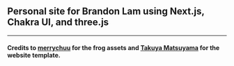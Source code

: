 ## Personal site for Brandon Lam using Next.js, Chakra UI, and three.js
- - -
#### Credits to [merrychuu]((https://skfb.ly/6UDrX)) for the frog assets and [Takuya Matsuyama](https://github.com/craftzdog/craftzdog-homepage) for the website template.
